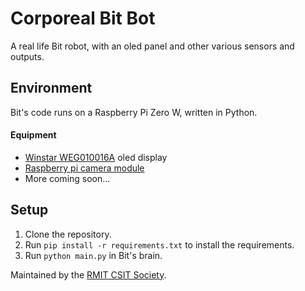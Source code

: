 # Corporeal Bit Bot

A real life Bit robot, with an oled panel and other various sensors and outputs.

## Environment

Bit's code runs on a Raspberry Pi Zero W, written in Python.

#### Equipment
- [Winstar WEG010016A](https://www.winstar.com.tw/products/oled-module/graphic-oled-display/weg010016a.html) oled display
- [Raspberry pi camera module](https://au.element14.com/raspberry-pi/rpi-camera-board/raspberry-pi-camera-board-5mp/dp/2302279)
- More coming soon...


## Setup

1. Clone the repository.
2. Run `pip install -r requirements.txt` to install the requirements.
3. Run `python main.py` in Bit's brain.

Maintained by the [RMIT CSIT Society](https://csitsociety.club).
